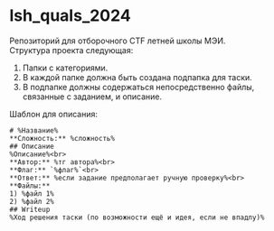 # lsh_quals_2024
Репозиторий для отборочного CTF летней школы МЭИ.<br>
Структура проекта следующая:
1) Папки с категориями.
2) В каждой папке должна быть создана подпапка для таски.
3) В подпапке должны содержаться непосредственно файлы, связанные с заданием, и описание.

Шаблон для описания:
```
# %Название%
**Сложность:** %сложность%
## Описание
%Описание%<br>
**Автор:** %тг автора%<br>
**Флаг:** `%флаг%`<br>
**Ответ:** %если задание предполагает ручную проверку%<br>
**Файлы:**
1) %файл 1%
2) %файл 2%
## Writeup
%Ход решения таски (по возможности ещё и идея, если не впадлу)%
```
